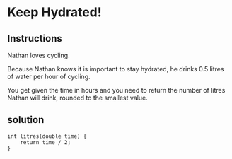 # Keep Hydrated!

## Instructions

Nathan loves cycling.

Because Nathan knows it is important to stay hydrated, he drinks 0.5 litres of water per hour of cycling.

You get given the time in hours and you need to return the number of litres Nathan will drink, rounded to the smallest value.

## solution

```
int litres(double time) {
    return time / 2;
}
```
